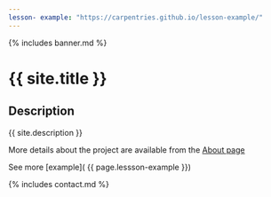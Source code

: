 ```yaml
---
lesson- example: "https://carpentries.github.io/lesson-example/" 
---
```


<!-- [![Group Web banner](./image/site_banner.png)](https://github.com/ufangYang/jeco-website)-->

{% includes banner.md %}

# {{ site.title }}

<!-- comment here-->

## Description
{{ site.description }}

More details about the project are available from the [About page](about.md)

See more [example]( {{ page.lessson-example }})


{% includes contact.md %}

<!-- [About page link](https://github.com/ufangYang/jeco-website/blob/main/about.md) -->

<!-- [about]('/about') links to the github repo -->



